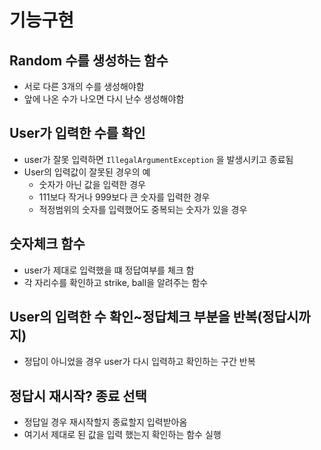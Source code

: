 # 기능구현

## Random 수를 생성하는 함수

- 서로 다른 3개의 수를 생성해야함
- 앞에 나온 수가 나오면 다시 난수 생성해야함

## User가 입력한 수를 확인

- user가 잘못 입력하면 `IllegalArgumentException` 을 발생시키고 종료됨
- User의 입력값이 잘못된 경우의 예
  - 숫자가 아닌 값을 입력한 경우
  - 111보다 작거나 999보다 큰 숫자를 입력한 경우
  - 적정범위의 숫자를 입력했어도 중복되는 숫자가 있을 경우
  
## 숫자체크 함수

- user가 제대로 입력했을 떄 정답여부를 체크 함
- 각 자리수를 확인하고 strike, ball을 알려주는 함수


## User의 입력한 수 확인~정답체크 부분을 반복(정답시까지)

- 정답이 아니었을 경우 user가 다시 입력하고 확인하는 구간 반복


## 정답시 재시작? 종료 선택

- 정답일 경우 재시작할지 종료할지 입력받아옴 
- 여기서 제대로 된 값을 입력 했는지 확인하는 함수 실행
